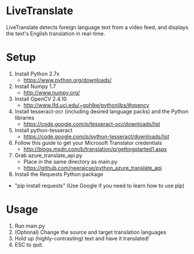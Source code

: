 LiveTranslate
=============
LiveTranslate detects foreign language text from a video feed, and displays the text's English translation in real-time.

Setup
=====
1. Install Python 2.7x 
    * https://www.python.org/downloads/
2. Install Numpy 1.7
    * http://www.numpy.org/
3. Install OpenCV 2.4.10
    * http://www.lfd.uci.edu/~gohlke/pythonlibs/#opencv
4. Install tesseract-ocr (including desired language packs) and the Python libraries
    * https://code.google.com/p/tesseract-ocr/downloads/list
5. Install python-tesseract
    * https://code.google.com/p/python-tesseract/downloads/list
6. Follow this guide to get your Microsoft Translator credentials
    * http://blogs.msdn.com/b/translation/p/gettingstarted1.aspx
7. Grab azure_translate_api.py
    * Place in the same directory as main.py
    * https://github.com/neerajcse/python_azure_translate_api
8. Install the Requests Python package
  * "pip install requests" (Use Google if you need to learn how to use pip)

Usage
=====
1. Run main.py
2. (Optional) Change the source and target translation languages 
3. Hold up (highly-contrasting) text and have it translated!
4. ESC to quit.
